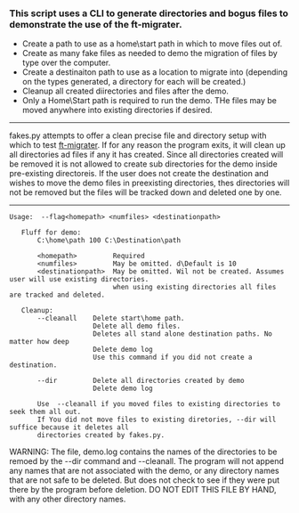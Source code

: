 ### This script uses a CLI to generate directories and bogus files to demonstrate the use of the ft-migrater.

  - Create a path to use as a home\start path in which to move files out of.
  - Create as many fake files as needed to demo the migration of files by type over the computer.
  - Create a destinaiton path to use as a location to migrate into
    (depending on the types generated, a directory for each will be created.)
  - Cleanup all created diirectories and files after the demo.
  - Only a Home\Start path is required to run the demo. THe files may be moved anywhere into 
  existing directories if desired. 
---  
 
fakes.py attempts to offer a clean precise file and directory setup with which to test [ft-migrater](). If for any reason the program exits, it will clean up all directories ad files if any it has created. Since all directories created will be removed it is not allowed to create sub directories for the demo inside pre-existing directoreis. If the user does not create the destination and wishes to move the demo files in preexisting directories, thes directories will not be removed but the files will be tracked down and deleted one by one.

---
~~~
Usage:  --flag<homepath> <numfiles> <destinationpath>

   Fluff for demo:
       C:\home\path 100 C:\Destination\path
       
       <homepath>         Required
       <numfiles>         May be omitted. d\Default is 10
       <destinationpath>  May be omitted. Wil not be created. Assumes user will use existing directories.
                          when using existing directories all files are tracked and deleted.
    
   Cleanup:
       --cleanall    Delete start\home path.
                     Delete all demo files.
                     Deletes all stand alone destination paths. No matter how deep
                     Delete demo log
                     Use this command if you did not create a destination.
       
       --dir         Delete all directories created by demo
                     Delete demo log
                     
       Use  --cleanall if you moved files to existing directories to seek them all out. 
       If You did not move files to existing diretories, --dir will suffice because it deletes all
       directories created by fakes.py.
~~~

WARNING: The file, demo.log contains the names of the directories to be remoed by the --dir command and --cleanall. The program will not append any names that are not associated with the demo, or any directory names that are not safe to be deleted. But does not check to see if they were put there by the program before deletion. 
DO NOT EDIT THIS FILE BY HAND, with any other directory names.
